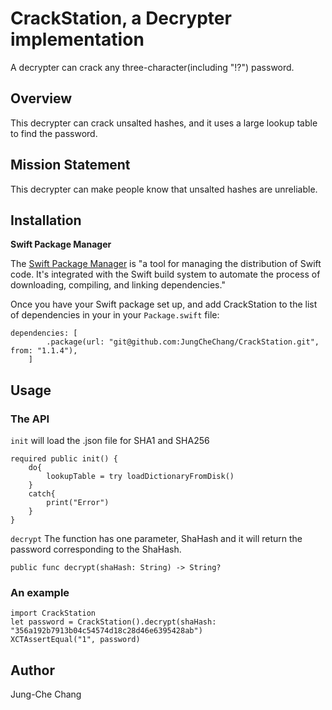 # CrackStation, a Decrypter implementation
A decrypter can crack any three-character(including "!?") password.

## Overview
This decrypter can crack unsalted hashes, and it uses a large lookup table to find the password.

## Mission Statement
This decrypter can make people know that unsalted hashes are unreliable.

## Installation
**Swift Package Manager**

The [Swift Package Manager](https://www.swift.org/package-manager/) is "a tool for managing the distribution of Swift code. It's integrated with the Swift build system to automate the process of downloading, compiling, and linking dependencies."

Once you have your Swift package set up, and add CrackStation to the list of dependencies in your in your `Package.swift` file:
```
dependencies: [
        .package(url: "git@github.com:JungCheChang/CrackStation.git", from: "1.1.4"),
    ]
```


## Usage

### The API
`init` will load the .json file for SHA1 and SHA256
```
required public init() {
    do{
        lookupTable = try loadDictionaryFromDisk()
    }
    catch{
        print("Error")
    }
}
```

`decrypt` The function has one parameter, ShaHash and it will return the password corresponding to the ShaHash.
```
public func decrypt(shaHash: String) -> String?
```
### An example
```
import CrackStation
let password = CrackStation().decrypt(shaHash:  "356a192b7913b04c54574d18c28d46e6395428ab")
XCTAssertEqual("1", password)
```

## Author
Jung-Che Chang
